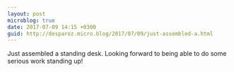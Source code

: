 ```yaml
---
layout: post
microblog: true
date: 2017-07-09 14:15 +0300
guid: http://desparoz.micro.blog/2017/07/09/just-assembled-a.html
---
```

Just assembled a standing desk. Looking forward to being able to do some serious work standing up!
